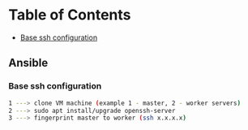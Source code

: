 # Table of Contents

* [Base ssh configuration](#ansible)

## Ansible

### <a id="ansibles">Base ssh configuration</a>

```sh
1 ---> clone VM machine (example 1 - master, 2 - worker servers)
2 ---> sudo apt install/upgrade openssh-server
3 ---> fingerprint master to worker (ssh x.x.x.x)
```
